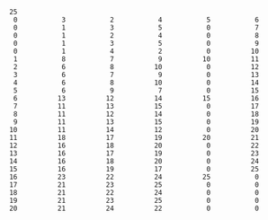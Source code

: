           25
           0           3           2           4           5           6
           0           1           3           5           0           7
           0           1           2           4           0           8
           0           1           3           5           0           9
           0           1           4           2           0          10
           1           8           7           9          10          11
           2           6           8          10           0          12
           3           6           7           9           0          13
           4           6           8          10           0          14
           5           6           9           7           0          15
           6          13          12          14          15          16
           7          11          13          15           0          17
           8          11          12          14           0          18
           9          11          13          15           0          19
          10          11          14          12           0          20
          11          18          17          19          20          21
          12          16          18          20           0          22
          13          16          17          19           0          23
          14          16          18          20           0          24
          15          16          19          17           0          25
          16          23          22          24          25           0
          17          21          23          25           0           0
          18          21          22          24           0           0
          19          21          23          25           0           0
          20          21          24          22           0           0
